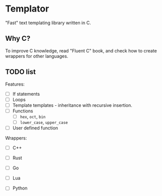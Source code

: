 # Templator
"Fast" text templating library written in C.

## Why C?

To improve C knowledge, read "Fluent C" book, and check how to create wrappers for other languages.

## TODO list

Features:

* [ ] If statements
* [ ] Loops
* [ ] Template templates - inheritance with recursive insertion.
* [ ] Functions
  * [ ] `hex`, `oct`, `bin`
  * [ ] `lower_case`, `upper_case`
* [ ] User defined function

Wrappers:

* [ ] C++
* [ ] Rust
* [ ] Go
* [ ] Lua
* [ ] Python

